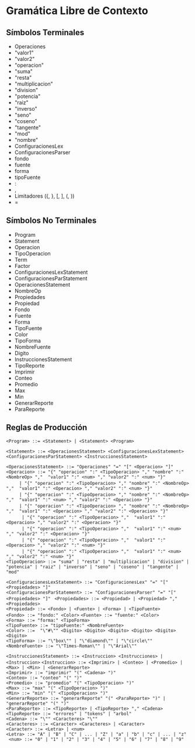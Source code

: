 # Gramática Libre de Contexto

## Símbolos Terminales
* Operaciones
* "valor1"
* "valor2"
* "operacion"
* "suma"
* "resta"
* "multiplicacion"
* "division"
* "potencia"
* "raiz"
* "inverso"
* "seno"
* "coseno"
* "tangente"
* "mod"
* "nombre"
* ConfiguracionesLex
* ConfiguracionesParser
* fondo
* fuente
* forma
* tipoFuente
* :
* ,
* Limitadores ({, }, [, ], (, ))
* =

## Símbolos No Terminales

* Program
* Statement
* Operacion
* TipoOperacion
* Term
* Factor
* ConfiguracionesLexStatement
* ConfiguracionesParStatement
* OperacionesStatement
* NombreOp
* Propiedades
* Propiedad
* Fondo
* Fuente
* Forma
* TipoFuente
* Color
* TipoForma
* NombreFuente
* Digito
* InstruccionesStatement
* TipoReporte
* Imprimir
* Conteo
* Promedio
* Max
* Min
* GenerarReporte
* ParaReporte
  

## Reglas de Producción
`<Program> ::= <Statement> | <Statement> <Program>`  

`<Statement> ::= <OperacionesStatement> <ConfiguracionesLexStatement> <ConfiguracionesParStatement> <InstruccionesStatement>` 

`<OperacionesStatement> ::= "Operaciones" "=" "[" <Operacion> "]"`  
`<Operacion> ::= "{" "operacion" ":" <TipoOperacion> "," "nombre" ":" <NombreOp> ","  "valor1" ":" <num> "," "valor2" ":" <num> "}"  `   
&emsp; &emsp; ` | "{" "operacion" ":" <TipoOperacion> "," "nombre" ":" <NombreOp> ","  "valor1" ":" <Operacion> "," "valor2" ":" <num> "}"  `   
&emsp; &emsp; ` | "{" "operacion" ":" <TipoOperacion> "," "nombre" ":" <NombreOp> ","  "valor1" ":" <num> "," "valor2" ":" <Operacion> "}" `  
&emsp; &emsp; ` | "{" "operacion" ":" <TipoOperacion> "," "nombre" ":" <NombreOp> ","  "valor1" ":" <Operacion> "," "valor2" ":" <Operacion> "}" `  
&emsp; &emsp; ` | "{" "operacion" ":" <TipoOperacion> ","  "valor1" ":" <Operacion> "," "valor2" ":" <Operacion> "}"`    
&emsp; &emsp; ` | "{" "operacion" ":" <TipoOperacion> ","  "valor1" ":" <num> "," "valor2" ":" <Operacion> "}"`  
&emsp; &emsp; ` | "{" "operacion" ":" <TipoOperacion> ","  "valor1" ":" <Operacion> "," "valor2" ":" <num> "}"`  
&emsp; &emsp; ` | "{" "operacion" ":" <TipoOperacion> ","  "valor1" ":" <num> "," "valor2" ":" <num> "}"`  
`<TipoOperacion> ::= "suma" | "resta" | "multiplicacion" | "division" | "potencia" | "raiz" | "inverso" | "seno" | "coseno" | "tangente" | "mod" `

`<ConfiguracionesLexStatement> ::= "ConfiguracionesLex" "=" "[" <Propiedades> "]" `  
`<ConfiguracionesParStatement> ::= "ConfiguracionesParser" "=" "[" <Propiedades> "]" `
`<Propiedades> ::= <Propiedad> | <Propiedad> "," <Propiedades> `   
`<Propiedad> ::= <Fondo> | <Fuente> | <Forma> | <TipoFuente>`  
`<Fondo> ::= "fondo:" <Color>`
`<Fuente> ::= "fuente:" <Color> `  
`<Forma> ::= "forma:" <TipoForma> `  
`<TipoFuente> ::= "tipoFuente:" <NombreFuente> `  
`<Color> ::=  "\"#\"" <Digito> <Digito> <Digito> <Digito> <Digito> <Digito>`  
`<TipoForma> ::= "\"box\"" | "\"diamond\"" | "\"circle\"" `  
`<NombreFuente> ::= "\"Times-Roman\"" | "\"Arial\""   `

`<InstruccionesStatement> ::= <Instruccion> <Instrucciones> | <Instruccion>`
`<Instruccion> ::= <Imprimir> | <Conteo> | <Promedio> | <Max> | <Min> | <GenerarReporte>`  
`<Imprimir> ::= "imprimir" "(" <Cadena> ")" `     
`<Conteo> ::= "conteo" "(" ")" `  
`<Promedio> ::= "promedio" "(" <TipoOperacion> ")" `  
`<Max> ::= "max" "(" <TipoOperacion> ")" `  
`<Min> ::= "min" "(" <TipoOperacion> ")" `  
`<GenerarReporte> ::= "generarReporte" "(" <ParaReporte> ")" | "generarReporte" "(" ")" `   
`<ParaReporte> ::= <TipoReporte> | <TipoReporte> "," <Cadena>  `   
`<TipoReporte> ::= "errores" | "tokens" | "arbol"`   
`<Cadena> ::= "\"" <Caracteres> "\"" `  
`<Caracteres> ::= <Caracter> <Caracteres> | <Caracter>`  
` <Caracter> ::= <Letra> | <num> `    
`<Letra> ::= "A" | "B" | "C" | ... | "Z" | "a" | "b" | "c" | ... | "z"`  
` <num> ::= "0" | "1" | "2" | "3" | "4" | "5" | "6" | "7" | "8" | "9"` 
